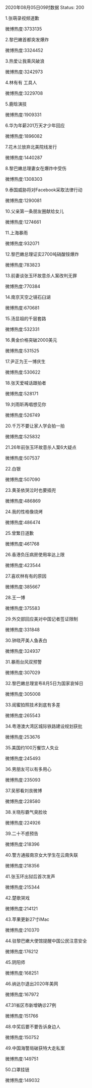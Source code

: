 2020年08月05日09时数据
Status: 200

1.张萌录视频道歉

微博热度:3733135

2.黎巴嫩首都突发爆炸

微博热度:3324452

3.热爱让我乘风破浪

微博热度:3242973

4.林有有 工具人

微博热度:3229708

5.鹿晗演技

微博热度:1909331

6.华为年薪201万天才少年回应

微博热度:1896082

7.花木兰放弃北美院线发行

微博热度:1440287

8.黎巴嫩总理妻女在爆炸中受伤

微博热度:1308303

9.泰国威胁将对Facebook采取法律行动

微博热度:1290081

10.父亲第一条朋友圈献给女儿

微博热度:1274661

11.上海暴雨

微博热度:932071

12.黎巴嫩总理证实2700吨硝酸铵爆炸

微博热度:783823

13.前妻谈张玉环故意杀人案改判无罪

微博热度:770384

14.南京天空之镜石臼湖

微博热度:670681

15.汤显祖的千层套路

微博热度:532331

16.黄金价格突破2000美元

微博热度:531525

17.尹正为王一博庆生

微博热度:530622

18.张天爱喊话跟拍者

微博热度:528171

19.刘雨昕再唱想见你

微博热度:526749

20.千万不要让家人学会拍一拍

微博热度:525832

21.26年前张玉环故意杀人案6大疑点

微博热度:507537

22.白银

微博热度:507090

23.黄圣依哭泣时也要插兜

微博热度:486869

24.我的性格像烧烤

微博热度:486474

25.曾繁日道歉

微博热度:461768

26.香港负压病房使用率达上限

微博热度:423544

27.喜欢林有有的原因

微博热度:385667

28.王一博

微博热度:375583

29.外交部回应美对中国记者签证限制

微博热度:331848

30.钟晓芹美人鱼表白

微博热度:324937

31.暴雨台风双预警

微博热度:307029

32.黎巴嫩总理宣布8月5日为国家哀悼日

微博热度:305008

33.闺蜜拍照技术到底有多差

微博热度:265543

34.粤港澳大湾区城际铁路建设规划获批

微博热度:253676

35.美国约100万餐饮人失业

微博热度:245493

36.男朋友可以有多用心

微博热度:235093

37.吴邪看刘丧微博

微博热度:228580

38.关晓彤霸气臭脸妆

微博热度:224926

39.二十不惑预告

微博热度:218396

40.警方通报南京女大学生在云南失联

微博热度:218356

41.张玉环出狱后首次发声

微博热度:215344

42.楚歌哭戏

微博热度:214121

43.苹果更新27寸iMac

微博热度:210370

44.驻黎巴嫩大使馆提醒中国公民注意安全

微博热度:176212

45.阴阳师

微博热度:168251

46.纳达尔退出2020年美网

微博热度:167972

47.31省区市新增确诊27例

微博热度:151766

48.中奖后要不要告诉身边人

微博热度:150752

49.中国海警局破获特大走私案

微博热度:149751

50.口罩挂链

微博热度:149032

